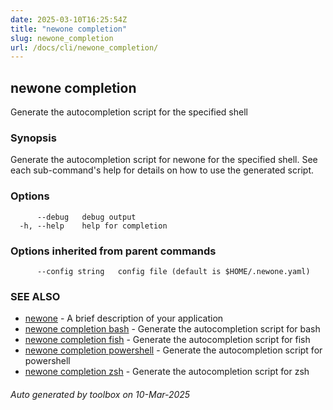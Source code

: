 ```yaml
---
date: 2025-03-10T16:25:54Z
title: "newone completion"
slug: newone_completion
url: /docs/cli/newone_completion/
---
```

## newone completion

Generate the autocompletion script for the specified shell

### Synopsis

Generate the autocompletion script for newone for the specified shell.
See each sub-command's help for details on how to use the generated script.


### Options

```
      --debug   debug output
  -h, --help    help for completion
```

### Options inherited from parent commands

```
      --config string   config file (default is $HOME/.newone.yaml)
```

### SEE ALSO

* [newone](/docs/cli/newone/)	 - A brief description of your application
* [newone completion bash](/docs/cli/newone_completion_bash/)	 - Generate the autocompletion script for bash
* [newone completion fish](/docs/cli/newone_completion_fish/)	 - Generate the autocompletion script for fish
* [newone completion powershell](/docs/cli/newone_completion_powershell/)	 - Generate the autocompletion script for powershell
* [newone completion zsh](/docs/cli/newone_completion_zsh/)	 - Generate the autocompletion script for zsh

###### Auto generated by toolbox on 10-Mar-2025
